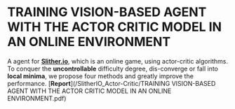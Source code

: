 # TRAINING VISION-BASED AGENT WITH THE ACTOR CRITIC MODEL IN AN ONLINE ENVIRONMENT
A agent for [**Slither.io**](http://slither.io/), which is an online game, using actor-critic algorithms. To conquer the **uncontrollable** difficulty degree, dis-converge or fall into **local minima**, we propose four methods and greatly improve the performance. [**Report**](/SlitherIO_Actor-Critic/TRAINING VISION-BASED AGENT WITH THE ACTOR CRITIC MODEL IN AN ONLINE ENVIRONMENT.pdf)